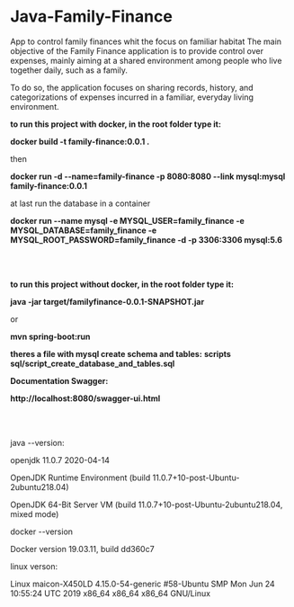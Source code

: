 # Java-Family-Finance
<p>App to control family finances whit the focus on familiar habitat  The main objective of the Family Finance application is to provide control over expenses, mainly aiming at a shared environment among people who live together daily, such as a family. <p>To do so, the application focuses on sharing records, history, and categorizations of expenses incurred in a familiar, everyday living environment.

<p><b>to run this project with docker, in the root folder type it:</b>
<p><b> docker build -t  family-finance:0.0.1 . </b>
<p>then
<p><b> docker run -d --name=family-finance -p 8080:8080 --link mysql:mysql  family-finance:0.0.1 </b>
<p>at last run the database in a container
<p><b>docker run --name mysql -e MYSQL_USER=family_finance -e MYSQL_DATABASE=family_finance -e   MYSQL_ROOT_PASSWORD=family_finance -d -p 3306:3306 mysql:5.6 </b>

<br><br>

<p><b>to run this project without docker, in the root folder type it:</b>
<p><b>  java -jar target/familyfinance-0.0.1-SNAPSHOT.jar</b>
<p> or 
<p><b> mvn spring-boot:run </b>


<p><b>theres a file with mysql create schema and tables:</b>
<b> scripts sql/script_create_database_and_tables.sql</b>
<p><b>Documentation Swagger:
<p>http://localhost:8080/swagger-ui.html</b>

<br><br>
<p>java --version:
<p>openjdk 11.0.7 2020-04-14
<p>OpenJDK Runtime Environment (build 11.0.7+10-post-Ubuntu-2ubuntu218.04)
<p>OpenJDK 64-Bit Server VM (build 11.0.7+10-post-Ubuntu-2ubuntu218.04, mixed mode)
<p>docker --version
<p>Docker version 19.03.11, build dd360c7
<p>linux verson:
<p>Linux maicon-X450LD 4.15.0-54-generic #58-Ubuntu SMP Mon Jun 24 10:55:24 UTC 2019 x86_64 x86_64 x86_64 GNU/Linux
